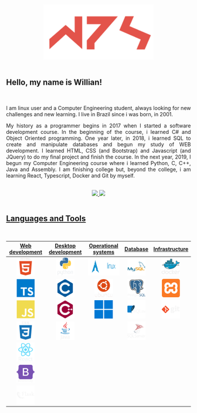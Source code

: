 <div align="center">
    <br/>
    <img height="150em" src="./img/wps.svg"/>
</div>

<br/>

## Hello, my name is Willian!

<br/>
<p align="justify"> 
I am linux user and a Computer Engineering student, always looking for new challenges and new learning. I live in Brazil since i was born, in 2001.
</p>

<p align="justify"> 
My history as a programmer begins in 2017 when I started a software development course. In the beginning of the course, i learned C# and Object Oriented programming. One year later, in 2018, i learned SQL to create and manipulate databases and begun my study of WEB development. I learned HTML, CSS (and Bootstrap) and Javascript (and JQuery) to do my final project and finish the course. In the next year, 2019, I begun my Computer Engineering course where i learned Python, C, C++, Java and Assembly. I am finishing college but, beyond the college, i am learning React, Typescript, Docker and Git by myself.
</p>

<br/>


<div align="center">
    <a href="https://github.com/willianps31">
        <img height="180em"
            src="https://github-readme-stats.vercel.app/api/top-langs/?username=willianps31&layout=compact&langs_count=25&theme=github_dark" />
        <img height="180em"
            src="https://github-readme-stats.vercel.app/api?username=willianps31&show_icons=true&theme=github_dark&include_all_commits=true&count_private=true" />
</div>
    
<br/>

## Languages and Tools
    
<br/>

<table align="center">
<thead>
  <tr>
    <th>Web development</th>
    <th>Desktop development</th>
    <th>Operational systems</th>
    <th>Database</th>
    <th>Infrastructure</th>
  </tr>
</thead>
<tbody>
  <tr align="center">
    <td><img height="50em" src="./img/html5.svg"/></td>
    <td><img height="50em" src="./img/python.svg" /></td>
    <td><img height="50em" src="./img/archlinux.svg" /></td>
    <td><img height="50em" src="./img/mysql.svg" /></td>
    <td><img height="50em" src="./img/docker.svg" /></td>
  </tr>
  <tr align="center">
    <td><img height="50em" src="./img/typescript.svg" /></td>
    <td><img height="50em" src="./img/c.svg" /></td>
    <td><img height="50em" src="./img/ubuntu.svg" /></td>
    <td><img height="50em" src="./img/postgresql.svg" /></td>
    <td><img height="50em" src="./img/xampp.svg" /></td>
  </tr>
  <tr align="center">
    <td><img height="50em" src="./img/javascript.svg" /></td>
    <td><img height="50em" src="./img/cplusplus.svg" /></td>
    <td><img height="50em" src="./img/Windows.svg" /></td>
    <td><img height="50em" src="./img/sqlite.svg" /></td>
    <td><img height="50em" src="./img/git.svg" /></td>
  </tr>
  <tr align="center">
    <td><img height="50em" src="./img/css3.svg" /></td>
    <td><img height="50em" src="./img/java.svg" /></td>
    <td></td>
    <td><img height="50em" src="./img/sqlserver.svg" /></td>
    <td></td>
  </tr>
  <tr align="center">
    <td><img height="50em" src="./img/react.svg" /></td>
    <td></td>
    <td></td>
    <td></td>
    <td></td>
  </tr>
  <tr align="center">
    <td><img height="50em" src="./img/bootstrap.svg" /></td>
    <td></td>
    <td></td>
    <td></td>
    <td></td>
  </tr>
  <tr align="center">
    <td><img height="50em" src="./img/flask.svg" /></td>
    <td></td>
    <td></td>
    <td></td>
    <td></td>
  </tr>
</tbody>
</table>